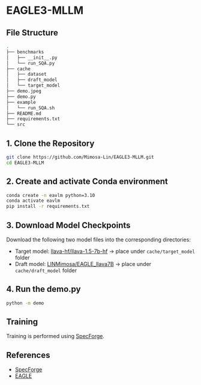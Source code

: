# EAGLE3-MLLM

## File Structure
```bash
.
├── benchmarks
│   ├── __init__.py
│   └── run_SQA.py
├── cache
│   ├── dataset
│   ├── draft_model
│   └── target_model
├── demo.jpeg
├── demo.py
├── example
│   └── run_SQA.sh
├── README.md
├── requirements.txt
└── src
```

## 1. Clone the Repository

```bash
git clone https://github.com/Mimosa-Lin/EAGLE3-MLLM.git
cd EAGLE3-MLLM
```

## 2. Create and activate Conda environment

```bash
conda create -n eavlm python=3.10
conda activate eavlm
pip install -r requirements.txt
```

## 3. Download Model Checkpoints  
Download the following two model files into the corresponding directories:  

- Target model: [llava-hf/llava-1.5-7b-hf](https://huggingface.co/llava-hf/llava-1.5-7b-hf) → place under `cache/target_model` folder  
- Draft model: [LINMimosa/EAGLE_llava7B](https://huggingface.co/LINMimosa/EAGLE_llava7B) → place under `cache/draft_model` folder  

## 4. Run the demo.py
```bash
python -m demo
```

## Training
Training is performed using [SpecForge](https://github.com/sgl-project/SpecForge).

## References
- [SpecForge](https://github.com/sgl-project/SpecForge)
- [EAGLE](https://github.com/SafeAILab/EAGLE)
